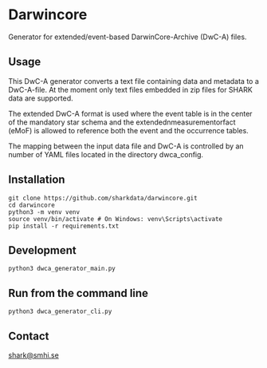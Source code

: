 # Darwincore

Generator for extended/event-based DarwinCore-Archive (DwC-A) files.

## Usage

This DwC-A generator converts a text file containing data and 
metadata to a DwC-A-file. At the moment only text files embedded in
zip files for SHARK data are supported.

The extended DwC-A format is used where the event table is in the center 
of the mandatory star schema and the extendednmeasurementorfact (eMoF) is allowed 
to reference both the event and the occurrence tables.

The mapping between the input data file and DwC-A is controlled by an number
of YAML files located in the directory dwca_config.

## Installation

    git clone https://github.com/sharkdata/darwincore.git
    cd darwincore
    python3 -m venv venv
    source venv/bin/activate # On Windows: venv\Scripts\activate 
    pip install -r requirements.txt

## Development

    python3 dwca_generator_main.py
    
## Run from the command line

    python3 dwca_generator_cli.py
    
## Contact

shark@smhi.se
